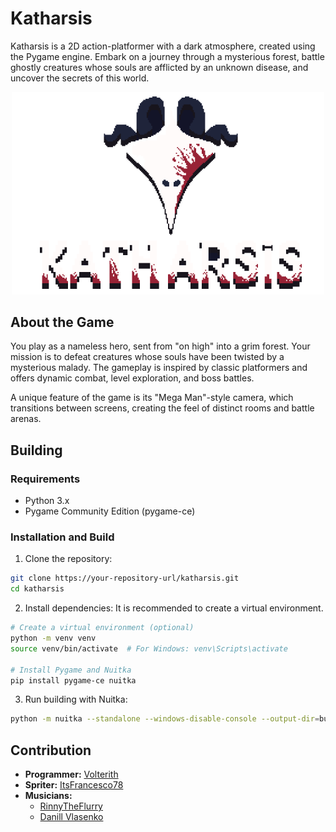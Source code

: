 # Katharsis
Katharsis is a 2D action-platformer with a dark atmosphere, created using the Pygame engine. Embark on a journey through a mysterious forest, battle ghostly creatures whose souls are afflicted by an unknown disease, and uncover the secrets of this world.

<div align="center">
  <img src="logo.png" alt="Logo" width="500"/>
</div>

## About the Game
You play as a nameless hero, sent from "on high" into a grim forest. Your mission is to defeat creatures whose souls have been twisted by a mysterious malady. The gameplay is inspired by classic platformers and offers dynamic combat, level exploration, and boss battles.

A unique feature of the game is its "Mega Man"-style camera, which transitions between screens, creating the feel of distinct rooms and battle arenas.

## Building
### Requirements
- Python 3.x
- Pygame Community Edition (pygame-ce)

### Installation and Build
1. Clone the repository:
```bash
git clone https://your-repository-url/katharsis.git
cd katharsis
```
2. Install dependencies:
It is recommended to create a virtual environment.
```bash
# Create a virtual environment (optional)
python -m venv venv
source venv/bin/activate  # For Windows: venv\Scripts\activate

# Install Pygame and Nuitka
pip install pygame-ce nuitka
```
3. Run building with Nuitka:
```bash
python -m nuitka --standalone --windows-disable-console --output-dir=build --include-data-dir=./Fonts=Fonts --include-data-dir=./Music=Music --include-data-dir=./Rooms=Rooms --include-data-dir=./Sounds=Sounds --include-data-dir=./Sprites=Sprites main.py
```

## Contribution
- **Programmer:** [Volterith](https://t.me/volterith_shelter)
- **Spriter:** [ItsFrancesco78](https://t.me/charchive078)
- **Musicians:**
  - [RinnyTheFlurry](https://t.me/rin_live12)
  - [Danill Vlasenko](https://t.me/longroadhomeDV)
